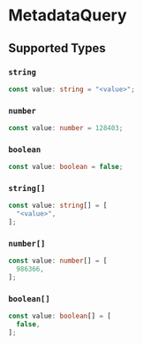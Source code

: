 # MetadataQuery


## Supported Types

### `string`

```typescript
const value: string = "<value>";
```

### `number`

```typescript
const value: number = 128403;
```

### `boolean`

```typescript
const value: boolean = false;
```

### `string[]`

```typescript
const value: string[] = [
  "<value>",
];
```

### `number[]`

```typescript
const value: number[] = [
  986366,
];
```

### `boolean[]`

```typescript
const value: boolean[] = [
  false,
];
```

